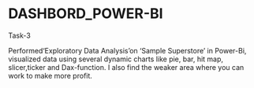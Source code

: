 # DASHBORD_POWER-BI
Task-3

Performed‘Exploratory Data Analysis’on ‘Sample Superstore’ in Power-Bi, visualized data using several dynamic charts like pie, bar, hit map, slicer,ticker and Dax-function. I also find the weaker area where you can work to make more profit.
